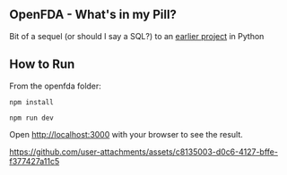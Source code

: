 ## OpenFDA - What's in my Pill?

Bit of a sequel (or should I say a SQL?) to an [earlier project](https://github.com/julia-yang/python_drug_db) in Python

## How to Run
From the openfda folder:

```
npm install
```

```
npm run dev
```


Open [http://localhost:3000](http://localhost:3000) with your browser to see the result.



https://github.com/user-attachments/assets/c8135003-d0c6-4127-bffe-f377427a11c5

